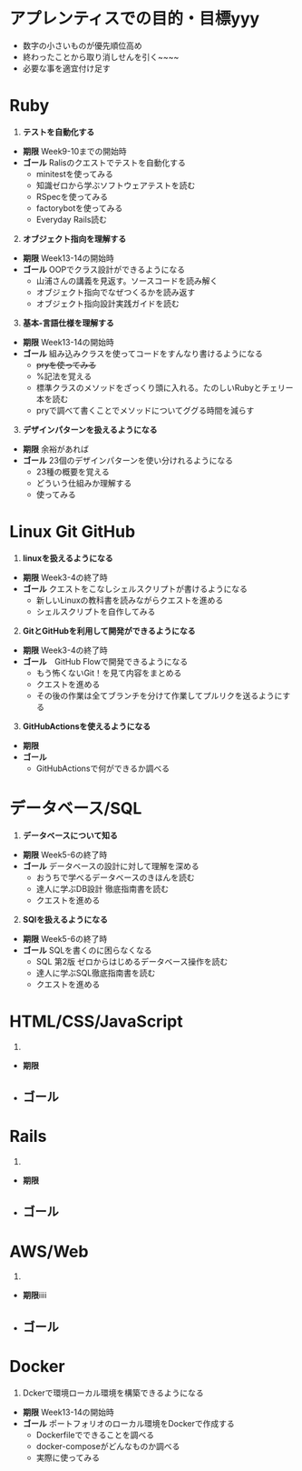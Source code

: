 # アプレンティスでの目的・目標yyy
- 数字の小さいものが優先順位高め
- 終わったことから取り消しせんを引く~~~~
- 必要な事を適宜付け足す
# Ruby
1. **テストを自動化する**
-  **期限** Week9-10までの開始時
- **ゴール** Ralisのクエストでテストを自動化する
    - minitestを使ってみる
    - 知識ゼロから学ぶソフトウェアテストを読む
    - RSpecを使ってみる
    - factorybotを使ってみる
    - Everyday Rails読む 
2. **オブジェクト指向を理解する**
- **期限** Week13-14の開始時
- **ゴール** OOPでクラス設計ができるようになる
    - 山浦さんの講義を見返す。ソースコードを読み解く
    - オブジェクト指向でなぜつくるかを読み返す
    - オブジェクト指向設計実践ガイドを読む
3. **基本-言語仕様を理解する**
- **期限** Week13-14の開始時
- **ゴール** 組み込みクラスを使ってコードをすんなり書けるようになる
    - ~~pryを使ってみる~~
    - %記法を覚える
    - 標準クラスのメソッドをざっくり頭に入れる。たのしいRubyとチェリー本を読む
    - pryで調べて書くことでメソッドについてググる時間を減らす
3. **デザインパターンを扱えるようになる**
- **期限** 余裕があれば
- **ゴール** 23個のデザインパターンを使い分けれるようになる
    - 23種の概要を覚える
    - どういう仕組みか理解する
    - 使ってみる
# Linux Git GitHub
1. **linuxを扱えるようになる**
- **期限** Week3-4の終了時
- **ゴール** クエストをこなしシェルスクリプトが書けるようになる
    - 新しいLinuxの教科書を読みながらクエストを進める
    - シェルスクリプトを自作してみる
2. **GitとGitHubを利用して開発ができるようになる**
- **期限** Week3-4の終了時
- **ゴール**　GitHub Flowで開発できるようになる
    - もう怖くないGit！を見て内容をまとめる
    - クエストを進める
    - その後の作業は全てブランチを分けて作業してプルリクを送るようにする
3. **GitHubActionsを使えるようになる**
- **期限**
- **ゴール**
    - GitHubActionsで何ができるか調べる

# データベース/SQL
1. **データベースについて知る**
- **期限** Week5-6の終了時
- **ゴール** データベースの設計に対して理解を深める
    - おうちで学べるデータベースのきほんを読む
    - 達人に学ぶDB設計 徹底指南書を読む
    - クエストを進める
2. **SQlを扱えるようになる**
- **期限** Week5-6の終了時
- **ゴール** SQLを書くのに困らなくなる
    - SQL 第2版 ゼロからはじめるデータベース操作を読む
    - 達人に学ぶSQL徹底指南書を読む
    - クエストを進める
# HTML/CSS/JavaScript
1. 
- **期限**
- **ゴール**
    - 
# Rails
1. 
- **期限**
- **ゴール**
    - 
# AWS/Web
1. 
- **期限**iiii
- **ゴール**
    - 
# Docker
1. Dckerで環境ローカル環境を構築できるようになる
- **期限** Week13-14の開始時
- **ゴール** ポートフォリオのローカル環境をDockerで作成する
    - Dockerfileでできることを調べる
    - docker-composeがどんなものか調べる
    - 実際に使ってみる

